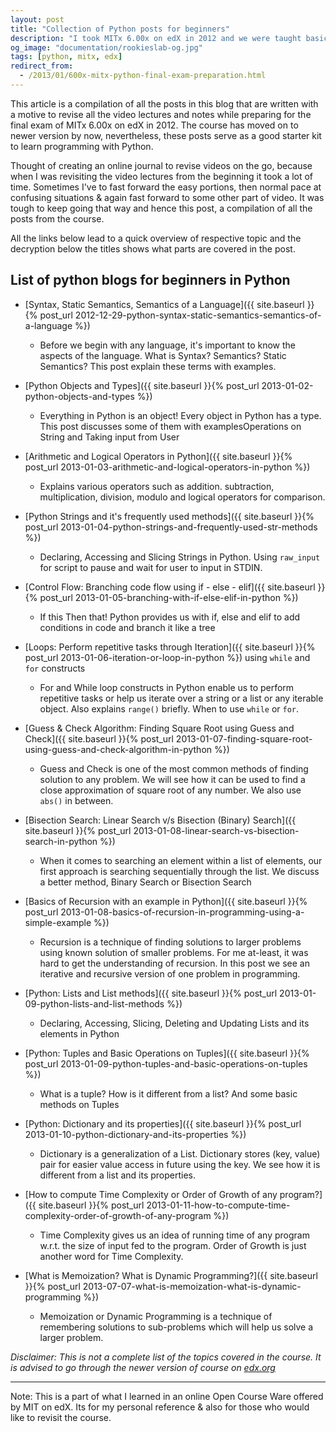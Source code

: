 ```yaml
---
layout: post
title: "Collection of Python posts for beginners"
description: "I took MITx 6.00x on edX in 2012 and we were taught basics of Python along-with programming in general. While revisiting the videos in the end, I thought of creating a quick guide for myself and everyone else."
og_image: "documentation/rookieslab-og.jpg"
tags: [python, mitx, edx]
redirect_from:
  - /2013/01/600x-mitx-python-final-exam-preparation.html
---
```


This article is a compilation of all the posts in this blog that are written with a motive to revise all the video lectures and notes while preparing for the final exam of MITx 6.00x on edX in 2012. The course has moved on to newer version by now, nevertheless, these posts serve as a good starter kit to learn programming with Python.

Thought of creating an online journal to revise videos on the go, because when I was revisiting the video lectures from the beginning it took a lot of time. Sometimes I've to fast forward the easy portions, then normal pace at confusing situations & again fast forward to some other part of video. It was tough to keep going that way and hence this post, a compilation of all the posts from the course.

All the links below lead to a quick overview of respective topic and the decryption below the titles shows what parts are covered in the post.

## List of python blogs for beginners in Python

 - [Syntax, Static Semantics, Semantics of a Language]({{ site.baseurl }}{% post_url 2012-12-29-python-syntax-static-semantics-semantics-of-a-language %})
   - Before we begin with any language, it's important to know the aspects of the language. What is Syntax? Semantics? Static Semantics? This post explain these terms with examples.

 - [Python Objects and Types]({{ site.baseurl }}{% post_url 2013-01-02-python-objects-and-types %})
   - Everything in Python is an object! Every object in Python has a type. This post discusses some of them with examplesOperations on String and Taking input from User

 - [Arithmetic and Logical Operators in Python]({{ site.baseurl }}{% post_url 2013-01-03-arithmetic-and-logical-operators-in-python %})
   - Explains various operators such as addition. subtraction, multiplication, division, modulo and logical operators for comparison.

 - [Python Strings and it's frequently used methods]({{ site.baseurl }}{% post_url 2013-01-04-python-strings-and-frequently-used-str-methods %})
   - Declaring, Accessing and Slicing Strings in Python. Using `raw_input` for script to pause and wait for user to input in STDIN.

 - [Control Flow: Branching code flow using if - else - elif]({{ site.baseurl }}{% post_url 2013-01-05-branching-with-if-else-elif-in-python %})
   - If this Then that! Python provides us with if, else and elif to add conditions in code and branch it like a tree

 - [Loops: Perform repetitive tasks through Iteration]({{ site.baseurl }}{% post_url 2013-01-06-iteration-or-loop-in-python %}) using `while` and `for` constructs
   - For and While loop constructs in Python enable us to perform repetitive tasks or help us iterate over a string or a list or any iterable object. Also explains `range()` briefly. When to use `while` or `for`.

 - [Guess & Check Algorithm: Finding Square Root using Guess and Check]({{ site.baseurl }}{% post_url 2013-01-07-finding-square-root-using-guess-and-check-algorithm-in-python %})
   - Guess and Check is one of the most common methods of finding solution to any problem. We will see how it can be used to find a close approximation of square root of any number. We also use `abs()` in between.

 - [Bisection Search: Linear Search v/s Bisection (Binary) Search]({{ site.baseurl }}{% post_url 2013-01-08-linear-search-vs-bisection-search-in-python %})
   - When it comes to searching an element within a list of elements, our first approach is searching sequentially through the list. We discuss a better method, Binary Search or Bisection Search

 - [Basics of Recursion with an example in Python]({{ site.baseurl }}{% post_url 2013-01-08-basics-of-recursion-in-programming-using-a-simple-example %})
   - Recursion is a technique of finding solutions to larger problems using known solution of smaller problems. For me at-least, it was hard to get the understanding of recursion. In this post we see an iterative and recursive version of one problem in programming.

 - [Python: Lists and List methods]({{ site.baseurl }}{% post_url 2013-01-09-python-lists-and-list-methods %})
   - Declaring, Accessing, Slicing, Deleting and Updating Lists and its elements in Python

 - [Python: Tuples and Basic Operations on Tuples]({{ site.baseurl }}{% post_url 2013-01-09-python-tuples-and-basic-operations-on-tuples %})
   - What is a tuple? How is it different from a list? And some basic methods on Tuples

 - [Python: Dictionary and its properties]({{ site.baseurl }}{% post_url 2013-01-10-python-dictionary-and-its-properties %})
   - Dictionary is a generalization of a List. Dictionary stores (key, value) pair for easier value access in future using the key. We see how it is different from a list and its properties.

 - [How to compute Time Complexity or Order of Growth of any program?]({{ site.baseurl }}{% post_url 2013-01-11-how-to-compute-time-complexity-order-of-growth-of-any-program %})
   - Time Complexity gives us an idea of running time of any program w.r.t. the size of input fed to the program. Order of Growth is just another word for Time Complexity.

 - [What is Memoization? What is Dynamic Programming?]({{ site.baseurl }}{% post_url 2013-07-07-what-is-memoization-what-is-dynamic-programming %})
   - Memoization or Dynamic Programming is a technique of remembering solutions to sub-problems which will help us solve a larger problem.


*Disclaimer: This is not a complete list of the topics covered in the course. It is advised to go through the newer version of course on [edx.org]([https://www.edx.org/course?search_query=MITx+Introduction+to+Computer+Science+and+Programming+Using+Python)*

---

Note:
This is a part of what I learned in an online Open Course Ware offered by MIT on edX.
Its for my personal reference & also for those who would like to revisit the course.
